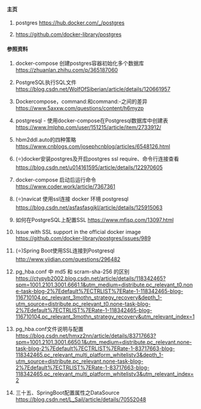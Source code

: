 ﻿#### 主页 ####
1. postgres
    https://hub.docker.com/_/postgres

2. 
    https://github.com/docker-library/postgres

#### 参照资料 ####
1. docker-compose 创建postgres容器初始化多个数据库
    https://zhuanlan.zhihu.com/p/365187060

2. PostgreSQL执行SQL文件
    https://blog.csdn.net/WolfOfSiberian/article/details/120661957

3. Dockercompose，command:和command:-之间的差异
    https://www.5axxw.com/questions/content/h6myzp

4. postgresql - 使用docker-compose在Postgresql数据库中创建表
    https://www.lmlphp.com/user/151215/article/item/2733912/

5. hbm2ddl.auto的四种策略
    https://www.cnblogs.com/josephcnblog/articles/6548126.html

6. (⭐️)docker安装postgres及开启postgres ssl require、命令行连接查看
    https://blog.csdn.net/u014161595/article/details/122970605

7. docker-compose 启动后运行命令
    https://www.coder.work/article/7367361

8. (⭐️)navicat 使用ssl连接 docker 环境 postgresql
    https://blog.csdn.net/asfasfasgjkl/article/details/125915063

9. 如何在PostgreSQL上配置SSL
    https://www.mfisp.com/13097.html

10. Issue with SSL support in the official docker image
    https://github.com/docker-library/postgres/issues/989

11. (⭐️)Spring Boot使用SSL连接到Postgresql
    http://www.yiidian.com/questions/296482

12. pg_hba.conf 中 md5 和 scram-sha-256 的区别
    https://ctypyb2002.blog.csdn.net/article/details/118342465?spm=1001.2101.3001.6661.1&utm_medium=distribute.pc_relevant_t0.none-task-blog-2%7Edefault%7ECTRLIST%7ERate-1-118342465-blog-116710104.pc_relevant_3mothn_strategy_recovery&depth_1-utm_source=distribute.pc_relevant_t0.none-task-blog-2%7Edefault%7ECTRLIST%7ERate-1-118342465-blog-116710104.pc_relevant_3mothn_strategy_recovery&utm_relevant_index=1

13. pg_hba.conf文件说明与配置
    https://blog.csdn.net/hmxz2nn/article/details/83717663?spm=1001.2101.3001.6650.1&utm_medium=distribute.pc_relevant.none-task-blog-2%7Edefault%7ECTRLIST%7ERate-1-83717663-blog-118342465.pc_relevant_multi_platform_whitelistv3&depth_1-utm_source=distribute.pc_relevant.none-task-blog-2%7Edefault%7ECTRLIST%7ERate-1-83717663-blog-118342465.pc_relevant_multi_platform_whitelistv3&utm_relevant_index=2

14. 三十五、SpringBoot配置属性之DataSource
    https://blog.csdn.net/L_Sail/article/details/70552048